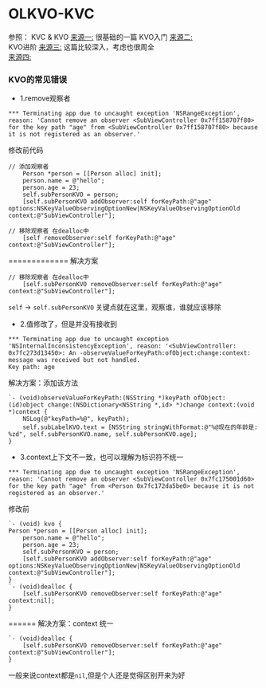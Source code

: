 # OLKVO-KVC
参照： KVC & KVO [来源一:](http://www.jianshu.com/p/f1393d10109d "Title")  很基础的一篇
       KVO入门 [来源二:](http://blog.csdn.net/yuquan0821/article/details/6646400)    
       KVO进阶 [来源三:](http://www.cnblogs.com/wengzilin/p/4346775.html)  这篇比较深入，考虑也很周全  
               [来源四:](http://www.jianshu.com/p/742b4b248da9)   
       
### KVO的常见错误  
* 1.remove观察者
```objc
*** Terminating app due to uncaught exception 'NSRangeException', reason: 'Cannot remove an observer <SubViewController 0x7ff158707f80> for the key path "age" from <SubViewController 0x7ff158707f80> because it is not registered as an observer.'
```
修改前代码
```objc 
// 添加观察者
    Person *person = [[Person alloc] init];
    person.name = @"hello";
    person.age = 23;
    self.subPersonKVO = person;
    [self.subPersonKVO addObserver:self forKeyPath:@"age" options:NSKeyValueObservingOptionNew|NSKeyValueObservingOptionOld context:@"SubViewController"];
```
```objc
// 移除观察者 在dealloc中
    [self removeObserver:self forKeyPath:@"age" context:@"SubViewController"];
```
=============
解决方案
```objc
// 移除观察者 在dealloc中
    [self.subPersonKVO removeObserver:self forKeyPath:@"age" context:@"SubViewController"];
```
`self` -> `self.subPersonKVO` 关键点就在这里，观察谁，谁就应该移除

* 2.值修改了，但是并没有接收到
```objc
*** Terminating app due to uncaught exception 'NSInternalInconsistencyException', reason: '<SubViewController: 0x7fc273d13450>: An -observeValueForKeyPath:ofObject:change:context: message was received but not handled.
Key path: age
```
解决方案：添加该方法
```objc
`- (void)observeValueForKeyPath:(NSString *)keyPath ofObject:(id)object change:(NSDictionary<NSString *,id> *)change context:(void *)context {
    NSLog(@"keyPath=%@", keyPath);
    self.subLabelKVO.text = [NSString stringWithFormat:@"%@现在的年龄是: %zd", self.subPersonKVO.name, self.subPersonKVO.age];
}
```

* 3.context上下文不一致，也可以理解为标识符不统一
```objc
*** Terminating app due to uncaught exception 'NSRangeException', reason: 'Cannot remove an observer <SubViewController 0x7fc175001d60> for the key path "age" from <Person 0x7fc172da5be0> because it is not registered as an observer.'
```
修改前
```objc
`- (void) kvo {
Person *person = [[Person alloc] init];
    person.name = @"hello";
    person.age = 23;
    self.subPersonKVO = person;
    [self.subPersonKVO addObserver:self forKeyPath:@"age" options:NSKeyValueObservingOptionNew|NSKeyValueObservingOptionOld context:@"SubViewController"];
}
`- (void)dealloc {
    [self.subPersonKVO removeObserver:self forKeyPath:@"age" context:nil];
}
```
======
解决方案：context 统一
```objc
`- (void)dealloc {
    [self.subPersonKVO removeObserver:self forKeyPath:@"age" context:@"SubViewController"];
}
```
一般来说context都是`nil`,但是个人还是觉得区别开来为好
